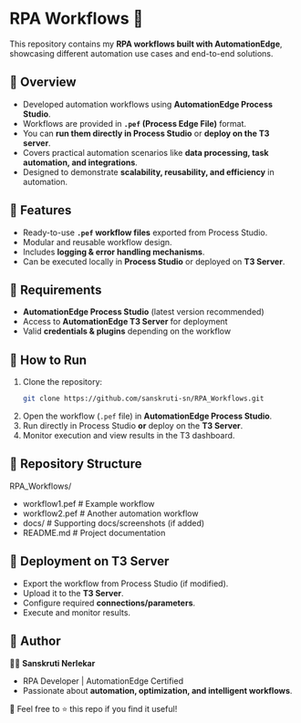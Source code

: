 
# RPA Workflows 🚀  

This repository contains my **RPA workflows built with AutomationEdge**, showcasing different automation use cases and end-to-end solutions.  

## 🔹 Overview  
- Developed automation workflows using **AutomationEdge Process Studio**.  
- Workflows are provided in **`.pef` (Process Edge File)** format.  
- You can **run them directly in Process Studio** or **deploy on the T3 server**.  
- Covers practical automation scenarios like **data processing, task automation, and integrations**.  
- Designed to demonstrate **scalability, reusability, and efficiency** in automation.  

## 🔹 Features  
- Ready-to-use **`.pef` workflow files** exported from Process Studio.  
- Modular and reusable workflow design.  
- Includes **logging & error handling mechanisms**.  
- Can be executed locally in **Process Studio** or deployed on **T3 Server**.  

## 🔹 Requirements  
- **AutomationEdge Process Studio** (latest version recommended)  
- Access to **AutomationEdge T3 Server** for deployment  
- Valid **credentials & plugins** depending on the workflow  

## 🔹 How to Run  
1. Clone the repository:  
   ```bash
   git clone https://github.com/sanskruti-sn/RPA_Workflows.git


2. Open the workflow (`.pef` file) in **AutomationEdge Process Studio**.
3. Run directly in Process Studio **or** deploy on the **T3 Server**.
4. Monitor execution and view results in the T3 dashboard.

## 🔹 Repository Structure


RPA_Workflows/
- workflow1.pef       # Example workflow
- workflow2.pef       # Another automation workflow
- docs/               # Supporting docs/screenshots (if added)
- README.md           # Project documentation


## 🔹 Deployment on T3 Server

* Export the workflow from Process Studio (if modified).
* Upload it to the **T3 Server**.
* Configure required **connections/parameters**.
* Execute and monitor results.

## 🔹 Author

👩‍💻 **Sanskruti Nerlekar**

* RPA Developer | AutomationEdge Certified
* Passionate about **automation, optimization, and intelligent workflows**.

📌 Feel free to ⭐ this repo if you find it useful!


